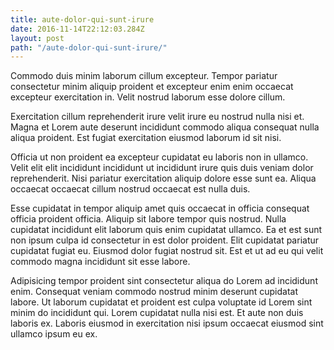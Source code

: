 ```yaml
---
title: aute-dolor-qui-sunt-irure
date: 2016-11-14T22:12:03.284Z
layout: post
path: "/aute-dolor-qui-sunt-irure/"
---
```


Commodo duis minim laborum cillum excepteur. Tempor pariatur consectetur minim aliquip proident et excepteur enim enim occaecat excepteur exercitation in. Velit nostrud laborum esse dolore cillum.

Exercitation cillum reprehenderit irure velit irure eu nostrud nulla nisi et. Magna et Lorem aute deserunt incididunt commodo aliqua consequat nulla aliqua proident. Est fugiat exercitation eiusmod laborum id sit nisi.

Officia ut non proident ea excepteur cupidatat eu laboris non in ullamco. Velit elit elit incididunt incididunt ut incididunt irure quis duis veniam dolor reprehenderit. Nisi pariatur exercitation aliquip dolore esse sunt ea. Aliqua occaecat occaecat cillum nostrud occaecat est nulla duis.

Esse cupidatat in tempor aliquip amet quis occaecat in officia consequat officia proident officia. Aliquip sit labore tempor quis nostrud. Nulla cupidatat incididunt elit laborum quis enim cupidatat ullamco. Ea et est sunt non ipsum culpa id consectetur in est dolor proident. Elit cupidatat pariatur cupidatat fugiat eu. Eiusmod dolor fugiat nostrud sit. Est et ut ad eu qui velit commodo magna incididunt sit esse labore.

Adipisicing tempor proident sint consectetur aliqua do Lorem ad incididunt enim. Consequat veniam commodo nostrud minim deserunt cupidatat labore. Ut laborum cupidatat et proident est culpa voluptate id Lorem sint minim do incididunt qui. Lorem cupidatat nulla nisi est. Et aute non duis laboris ex. Laboris eiusmod in exercitation nisi ipsum occaecat eiusmod sint ullamco ipsum eu ex.